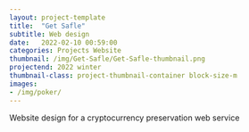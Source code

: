 ```yaml
---
layout: project-template
title:  "Get Safle"
subtitle: Web design
date:   2022-02-10 00:59:00
categories: Projects Website
thumbnail: /img/Get-Safle/Get-Safle-thumbnail.png
projectend: 2022 winter
thumbnail-class: project-thumbnail-container block-size-m
images:
- /img/poker/
---
```


Website design for a cryptocurrency preservation web service